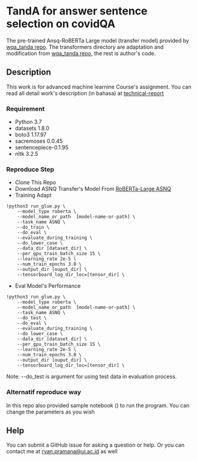 # TandA for answer sentence selection on covidQA

The pre-trained Ansq-RoBERTa Large model (transfer model)  provided by [wqa_tanda repo](https://github.com/alexa/wqa_tanda).  The transformers directory are adaptation and modification from [wqa_tanda repo](https://github.com/alexa/wqa_tanda), the rest is author's code.

## Description
This work is for advanced machine learnine Course's assignment. You can read all detail work's description (in bahasa) at [technical-report](https://github.com/alexa/wqa_tanda)



### Requirement
* Python 3.7
* datasets 1.8.0
* boto3 1.17.97
* sacremoses 0.0.45
* sentencepiece-0.1.95 
* nltk 3.2.5

### Reproduce Step

* Clone This Repo
* Download ASNQ Transfer's Model From [RoBERTa-Large ASNQ](https://wqa-public.s3.amazonaws.com/tanda-aaai-2020/models/tanda_roberta_large_asnq.tar)
* Training Adapt 
```
!python3 run_glue.py \
    --model_type roberta \
    --model_name_or_path  [model-name-or-path] \
    --task_name ASNQ \
    --do_train \
    --do_eval \
    --evaluate_during_training \
    --do_lower_case \
    --data_dir [dataset_dir] \
    --per_gpu_train_batch_size 15 \
    --learning_rate 2e-5 \
    --num_train_epochs 3.0 \
    --output_dir [ouput_dir] \
    --tensorboard_log_dir_loc=[tensor_dir] \
```
* Eval Model's Performance
```
!python3 run_glue.py \
    --model_type roberta \
    --model_name_or_path  [model-name-or-path] \
    --task_name ASNQ \
    --do_test \
    --do_eval \
    --evaluate_during_training \
    --do_lower_case \
    --data_dir [dataset_dir] \
    --per_gpu_train_batch_size 15 \
    --learning_rate 2e-5 \
    --num_train_epochs 3.0 \
    --output_dir [ouput_dir] \
    --tensorboard_log_dir_loc=[tensor_dir] \
```

Note: --do_test is argument for using test data in evaluation process.

### Alternatif reproduce way

In this repo also provided sample notebook () to run the program. You can change the parameters as you wish

## Help

You can submit a GitHub issue for asking a question or help. Or you can contact me at ryan.pramana@ui.ac.id as well

